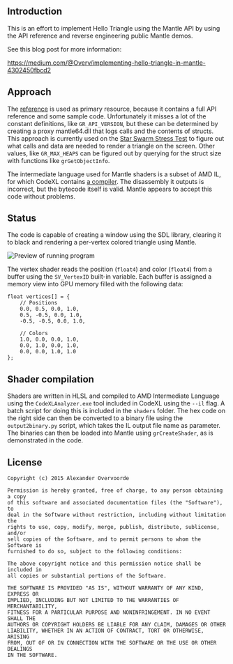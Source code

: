 Introduction
------------

This is an effort to implement Hello Triangle using the Mantle API by using the
API reference and reverse engineering public Mantle demos.

See this blog post for more information:

https://medium.com/@Overv/implementing-hello-triangle-in-mantle-4302450fbcd2

Approach
--------

The [reference](http://www.amd.com/Documents/Mantle-Programming-Guide-and-API-Reference.pdf)
is used as primary resource, because it contains a full API reference and some
sample code. Unfortunately it misses a lot of the constant definitions, like
`GR_API_VERSION`, but these can be determined by creating a proxy mantle64.dll
that logs calls and the contents of structs. This approach is currently used
on the [Star Swarm Stress Test](http://store.steampowered.com/app/267130/) to
figure out what calls and data are needed to render a triangle on the screen.
Other values, like `GR_MAX_HEAPS` can be figured out by querying for the struct
size with functions like `grGetObjectInfo`.

The intermediate language used for Mantle shaders is a subset of AMD IL, for
which CodeXL contains [a compiler](http://developer.amd.com/community/blog/2014/05/16/codexl-game-developers-analyze-hlsl-gcn/).
The disassembly it outputs is incorrect, but the bytecode itself is valid.
Mantle appears to accept this code without problems.

Status
------

The code is capable of creating a window using the SDL library, clearing it to
black and rendering a per-vertex colored triangle using Mantle.

![Preview of running program](http://i.imgur.com/r5PxoRv.png)

The vertex shader reads the position (`float4`) and color (`float4`) from a
buffer using the `SV_VertexID` built-in variable. Each buffer is assigned a
memory view into GPU memory filled with the following data:

    float vertices[] = {
        // Positions
        0.0, 0.5, 0.0, 1.0,
        0.5, -0.5, 0.0, 1.0,
        -0.5, -0.5, 0.0, 1.0,

        // Colors
        1.0, 0.0, 0.0, 1.0,
        0.0, 1.0, 0.0, 1.0,
        0.0, 0.0, 1.0, 1.0
    };

Shader compilation
------------------

Shaders are written in HLSL and compiled to AMD Intermediate Language using
the `CodeXLAnalyzer.exe` tool included in CodeXL using the `--il` flag. A batch
script for doing this is included in the `shaders` folder. The hex code on the
right side can then be converted to a binary file using the `output2binary.py`
script, which takes the IL output file name as parameter. The binaries can then
be loaded into Mantle using `grCreateShader`, as is demonstrated in the code.

License
-------

    Copyright (c) 2015 Alexander Overvoorde

    Permission is hereby granted, free of charge, to any person obtaining a copy
    of this software and associated documentation files (the "Software"), to
    deal in the Software without restriction, including without limitation the
    rights to use, copy, modify, merge, publish, distribute, sublicense, and/or
    sell copies of the Software, and to permit persons to whom the Software is
    furnished to do so, subject to the following conditions:

    The above copyright notice and this permission notice shall be included in
    all copies or substantial portions of the Software.

    THE SOFTWARE IS PROVIDED "AS IS", WITHOUT WARRANTY OF ANY KIND, EXPRESS OR
    IMPLIED, INCLUDING BUT NOT LIMITED TO THE WARRANTIES OF MERCHANTABILITY,
    FITNESS FOR A PARTICULAR PURPOSE AND NONINFRINGEMENT. IN NO EVENT SHALL THE
    AUTHORS OR COPYRIGHT HOLDERS BE LIABLE FOR ANY CLAIM, DAMAGES OR OTHER
    LIABILITY, WHETHER IN AN ACTION OF CONTRACT, TORT OR OTHERWISE, ARISING
    FROM, OUT OF OR IN CONNECTION WITH THE SOFTWARE OR THE USE OR OTHER DEALINGS
    IN THE SOFTWARE.
